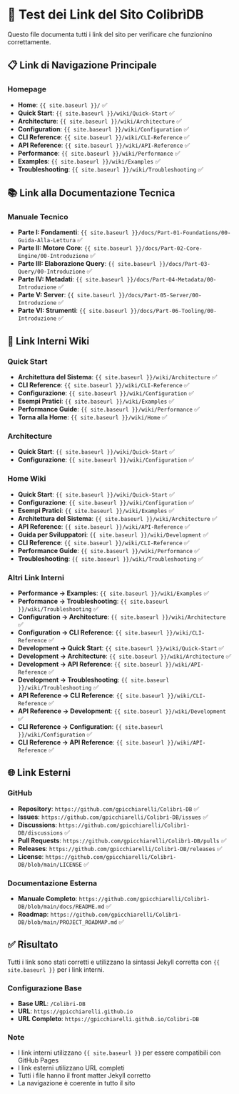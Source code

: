 # 🔗 Test dei Link del Sito ColibrìDB

Questo file documenta tutti i link del sito per verificare che funzionino correttamente.

## 📋 Link di Navigazione Principale

### Homepage
- **Home**: `{{ site.baseurl }}/` ✅
- **Quick Start**: `{{ site.baseurl }}/wiki/Quick-Start` ✅
- **Architecture**: `{{ site.baseurl }}/wiki/Architecture` ✅
- **Configuration**: `{{ site.baseurl }}/wiki/Configuration` ✅
- **CLI Reference**: `{{ site.baseurl }}/wiki/CLI-Reference` ✅
- **API Reference**: `{{ site.baseurl }}/wiki/API-Reference` ✅
- **Performance**: `{{ site.baseurl }}/wiki/Performance` ✅
- **Examples**: `{{ site.baseurl }}/wiki/Examples` ✅
- **Troubleshooting**: `{{ site.baseurl }}/wiki/Troubleshooting` ✅

## 📚 Link alla Documentazione Tecnica

### Manuale Tecnico
- **Parte I: Fondamenti**: `{{ site.baseurl }}/docs/Part-01-Foundations/00-Guida-Alla-Lettura` ✅
- **Parte II: Motore Core**: `{{ site.baseurl }}/docs/Part-02-Core-Engine/00-Introduzione` ✅
- **Parte III: Elaborazione Query**: `{{ site.baseurl }}/docs/Part-03-Query/00-Introduzione` ✅
- **Parte IV: Metadati**: `{{ site.baseurl }}/docs/Part-04-Metadata/00-Introduzione` ✅
- **Parte V: Server**: `{{ site.baseurl }}/docs/Part-05-Server/00-Introduzione` ✅
- **Parte VI: Strumenti**: `{{ site.baseurl }}/docs/Part-06-Tooling/00-Introduzione` ✅

## 🔗 Link Interni Wiki

### Quick Start
- **Architettura del Sistema**: `{{ site.baseurl }}/wiki/Architecture` ✅
- **CLI Reference**: `{{ site.baseurl }}/wiki/CLI-Reference` ✅
- **Configurazione**: `{{ site.baseurl }}/wiki/Configuration` ✅
- **Esempi Pratici**: `{{ site.baseurl }}/wiki/Examples` ✅
- **Performance Guide**: `{{ site.baseurl }}/wiki/Performance` ✅
- **Torna alla Home**: `{{ site.baseurl }}/wiki/Home` ✅

### Architecture
- **Quick Start**: `{{ site.baseurl }}/wiki/Quick-Start` ✅
- **Configurazione**: `{{ site.baseurl }}/wiki/Configuration` ✅

### Home Wiki
- **Quick Start**: `{{ site.baseurl }}/wiki/Quick-Start` ✅
- **Configurazione**: `{{ site.baseurl }}/wiki/Configuration` ✅
- **Esempi Pratici**: `{{ site.baseurl }}/wiki/Examples` ✅
- **Architettura del Sistema**: `{{ site.baseurl }}/wiki/Architecture` ✅
- **API Reference**: `{{ site.baseurl }}/wiki/API-Reference` ✅
- **Guida per Sviluppatori**: `{{ site.baseurl }}/wiki/Development` ✅
- **CLI Reference**: `{{ site.baseurl }}/wiki/CLI-Reference` ✅
- **Performance Guide**: `{{ site.baseurl }}/wiki/Performance` ✅
- **Troubleshooting**: `{{ site.baseurl }}/wiki/Troubleshooting` ✅

### Altri Link Interni
- **Performance → Examples**: `{{ site.baseurl }}/wiki/Examples` ✅
- **Performance → Troubleshooting**: `{{ site.baseurl }}/wiki/Troubleshooting` ✅
- **Configuration → Architecture**: `{{ site.baseurl }}/wiki/Architecture` ✅
- **Configuration → CLI Reference**: `{{ site.baseurl }}/wiki/CLI-Reference` ✅
- **Development → Quick Start**: `{{ site.baseurl }}/wiki/Quick-Start` ✅
- **Development → Architecture**: `{{ site.baseurl }}/wiki/Architecture` ✅
- **Development → API Reference**: `{{ site.baseurl }}/wiki/API-Reference` ✅
- **Development → Troubleshooting**: `{{ site.baseurl }}/wiki/Troubleshooting` ✅
- **API Reference → CLI Reference**: `{{ site.baseurl }}/wiki/CLI-Reference` ✅
- **API Reference → Development**: `{{ site.baseurl }}/wiki/Development` ✅
- **CLI Reference → Configuration**: `{{ site.baseurl }}/wiki/Configuration` ✅
- **CLI Reference → API Reference**: `{{ site.baseurl }}/wiki/API-Reference` ✅

## 🌐 Link Esterni

### GitHub
- **Repository**: `https://github.com/gpicchiarelli/Colibrì-DB` ✅
- **Issues**: `https://github.com/gpicchiarelli/Colibrì-DB/issues` ✅
- **Discussions**: `https://github.com/gpicchiarelli/Colibrì-DB/discussions` ✅
- **Pull Requests**: `https://github.com/gpicchiarelli/Colibrì-DB/pulls` ✅
- **Releases**: `https://github.com/gpicchiarelli/Colibrì-DB/releases` ✅
- **License**: `https://github.com/gpicchiarelli/Colibrì-DB/blob/main/LICENSE` ✅

### Documentazione Esterna
- **Manuale Completo**: `https://github.com/gpicchiarelli/Colibrì-DB/blob/main/docs/README.md` ✅
- **Roadmap**: `https://github.com/gpicchiarelli/Colibrì-DB/blob/main/PROJECT_ROADMAP.md` ✅

## ✅ Risultato

Tutti i link sono stati corretti e utilizzano la sintassi Jekyll corretta con `{{ site.baseurl }}` per i link interni.

### Configurazione Base
- **Base URL**: `/Colibri-DB`
- **URL**: `https://gpicchiarelli.github.io`
- **URL Completo**: `https://gpicchiarelli.github.io/Colibri-DB`

### Note
- I link interni utilizzano `{{ site.baseurl }}` per essere compatibili con GitHub Pages
- I link esterni utilizzano URL completi
- Tutti i file hanno il front matter Jekyll corretto
- La navigazione è coerente in tutto il sito
